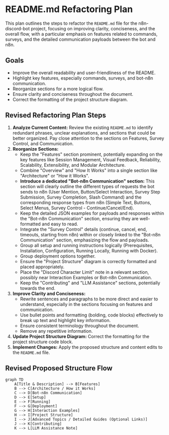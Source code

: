 # README.md Refactoring Plan

This plan outlines the steps to refactor the `README.md` file for the n8n-discord-bot project, focusing on improving clarity, conciseness, and the overall flow, with a particular emphasis on features related to commands, surveys, and the detailed communication payloads between the bot and n8n.

## Goals

*   Improve the overall readability and user-friendliness of the README.
*   Highlight key features, especially commands, surveys, and bot-n8n communication.
*   Reorganize sections for a more logical flow.
*   Ensure clarity and conciseness throughout the document.
*   Correct the formatting of the project structure diagram.

## Revised Refactoring Plan Steps

1.  **Analyze Current Content:** Review the existing `README.md` to identify redundant phrases, unclear explanations, and sections that could be better organized. Pay close attention to the sections on Features, Survey Control, and Communication.
2.  **Reorganize Sections:**
    *   Keep the "Features" section prominent, potentially expanding on the key features like Session Management, Visual Feedback, Reliability, Scalability, Extensibility, and Modular Architecture.
    *   Combine "Overview" and "How It Works" into a single section like "Architecture" or "How it Works".
    *   **Introduce a dedicated "Bot-n8n Communication" section:** This section will clearly outline the different types of requests the bot sends to n8n (User Mention, Button/Select Interaction, Survey Step Submission, Survey Completion, Slash Command) and the corresponding response types from n8n (Simple Text, Buttons, Select Menus, Survey Control - Continue/Cancel/End).
    *   Keep the detailed JSON examples for payloads and responses within the "Bot-n8n Communication" section, ensuring they are well-formatted and easy to read.
    *   Integrate the "Survey Control" details (continue, cancel, end, timeouts, starting from n8n) within or closely linked to the "Bot-n8n Communication" section, emphasizing the flow and payloads.
    *   Group all setup and running instructions logically (Prerequisites, Installation, Configuration, Running Locally, Running with Docker).
    *   Group deployment options together.
    *   Ensure the "Project Structure" diagram is correctly formatted and placed appropriately.
    *   Place the "Discord Character Limit" note in a relevant section, possibly near Interaction Examples or Bot-n8n Communication.
    *   Keep the "Contributing" and "LLM Assistance" sections, potentially towards the end.
3.  **Improve Clarity and Conciseness:**
    *   Rewrite sentences and paragraphs to be more direct and easier to understand, especially in the sections focusing on features and communication.
    *   Use bullet points and formatting (bolding, code blocks) effectively to break up text and highlight key information.
    *   Ensure consistent terminology throughout the document.
    *   Remove any repetitive information.
4.  **Update Project Structure Diagram:** Correct the formatting for the project structure code block.
5.  **Implement Changes:** Apply the proposed structure and content edits to the `README.md` file.

## Revised Proposed Structure Flow

```mermaid
graph TD
    A[Title & Description] --> B[Features]
    B --> C[Architecture / How it Works]
    C --> D[Bot-n8n Communication]
    D --> E[Setup]
    E --> F[Running]
    F --> G[Deployment]
    G --> H[Interaction Examples]
    H --> I[Project Structure]
    I --> J[Advanced Topics / Detailed Guides (Optional Links)]
    J --> K[Contributing]
    K --> L[LLM Assistance Note]